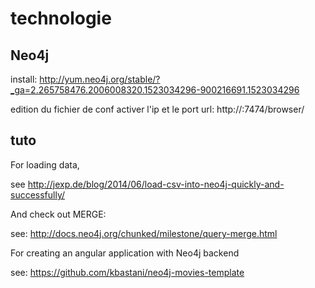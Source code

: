 # technologie
## Neo4j
  install:
   http://yum.neo4j.org/stable/?_ga=2.265758476.2006008320.1523034296-900216691.1523034296
   
   edition du fichier de conf
     activer l'ip et le port
     url: http://<IP>:7474/browser/
## tuto

For loading data,

see http://jexp.de/blog/2014/06/load-csv-into-neo4j-quickly-and-successfully/

And check out MERGE:

see: http://docs.neo4j.org/chunked/milestone/query-merge.html

For creating an angular application with Neo4j backend

see: https://github.com/kbastani/neo4j-movies-template
